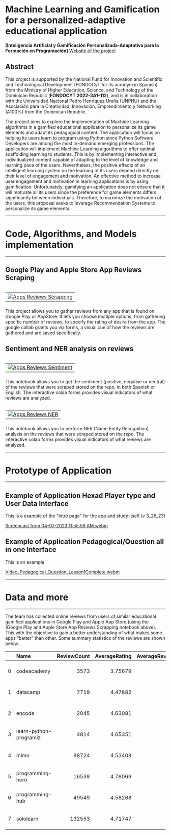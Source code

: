 # Machine Learning and Gamification for a personalized-adaptive educational application 
**[Inteligencia Artificial y Gamificación Personalizada-Adaptativa para la Formación en Programación]**
[Website of the project](https://sites.lafayette.edu/lopezbec/projects/machine-learning-and-gamification-for-a-personalized-adaptive-educational-application/)
## Abstract

This project is supported by the National Fund for Innovation and Scientific and Technological Development (FONDOCyT for its acronym in Spanish) from the Ministry of Higher Education, Science, and Technology of the Dominican Republic (**FONDOCYT 2022-3A1-112**), and is in collaboration with the Universidad Nacional Pedro Henríquez Ureña (UNPHU) and the  Asociación para la Creatividad, Innovación, Emprendimiento y Networking (A100%) from the Dominican Republic.

The project aims to explore the implementation of Machine Learning algorithms in a gamified educational application to personalize its game elements and adapt its pedagogical content.  The application will focus on helping its users learn to program using Python since Python Software Developers are among the most in-demand emerging professions. The application will implement Machine Learning algorithms to offer optimal scaffolding learning to students. This is by implementing interactive and individualized content capable of adapting to the level of knowledge and learning pace of the users. Nevertheless, the positive effects of an intelligent learning system on the learning of its users depend directly on their level of engagement and motivation. An effective method to increase user engagement and motivation in learning applications is by using gamification. Unfortunately, gamifying an application does not ensure that it will motivate all its users since the preference for game elements differs significantly between individuals. Therefore, to maximize the motivation of the users, this proposal seeks to leverage Recommendation Systems to personalize its game elements.

___________________________________________________

#  Code, Algorithms, and Models implementation
___________________________________________________

## Google Play and Apple Store App Reviews Scraping

<table align="left">
  <td>
    <a target="_blank" href="https://colab.research.google.com/github/lopezbec/AI_Gamification_Python/blob/main/reviews/appreviews.ipynb"><img src="https://www.tensorflow.org/images/colab_logo_32px.png" />Apps Reviews Scrapping</a>
  </td>
</table>
<br><br></br>

This project allows you to gather reviews from any app that is found on Google Play or AppStore. It lets you choose multiple options, from gathering specific number of reviews, to specify the rating of desire from the app.
The google collab grants you via forms, a visual cue of how the reviews are gathered and are saved specifically.

## Sentiment and NER analysis on reviews

<table align="left">
  <td>
    <a target="_blank" href="https://colab.research.google.com/github/lopezbec/AI_Gamification_Python/blob/main/reviews/appreviews_sentiment.ipynb"><img src="https://www.tensorflow.org/images/colab_logo_32px.png" />Apps Reviews Sentiment</a>
  </td>
</table>
<br><br></br>

This notebook allows you to get the sentiment (positive, negative or neutral) of the reviews that were scraped stored on the repo, in both Spanish or English. The interactive colab forms provides visual indicators of what reviews are analyzed. 

<table align="left">
  <td>
    <a target="_blank" href="https://colab.research.google.com/github/lopezbec/AI_Gamification_Python/blob/main/reviews/appreviews_NER.ipynb"><img src="https://www.tensorflow.org/images/colab_logo_32px.png" />Apps Reviews NER</a>
  </td>
</table>
<br><br></br>

This notebook allows you to perform NER (Name Entity Recognition) analysis on the reviews that were scraped stored on the repo. The interactive colab forms provides visual indicators of what reviews are analyzed. 
___________________________________________________

#  Prototype of Application   
___________________________________________________
## Example of Application Hexad Player type and User Data Interface
This is a example of the "intro page" for the app and study itself (v 3_26_23)

[Screencast from 04-07-2023 11:55:59 AM.webm](https://user-images.githubusercontent.com/106645242/230639504-9ef200a2-7bbb-4cf5-857b-179b8565507a.webm)


## Example of Application Pedagogical/Question all in one Interface

This is an example

[Video_Pedagogical_Question_Lesson1Complete.webm](https://github.com/lopezbec/AI_Gamification_Python/assets/113645268/870ead00-830b-43b6-a3ef-22e8c663eaad)

___________________________________________________

#  Data and more
___________________________________________________

The team has collected online reviews from users of similar educational gamified applications in Google Play and Apple App Store (using the (Google Play and Apple Store App Reviews Scrapping notebook above). This with the objective to gain a better understanding of what makes some apps “better” than other. Some summary statistics of the reviews are shown below.


|    | Name                   |   ReviewCount |   AverageRating |   AverageReviewLength | EarliestDate        | LatestDate          |   AppleStoreReviews |   GooglePlayReviews |
|---:|:-----------------------|--------------:|----------------:|----------------------:|:--------------------|:--------------------|--------------------:|--------------------:|
|  0 | codeacademy            |          3573 |         3.75679 |               88.5665 | 2018-08-01 01:33:12 | 2023-03-24 22:07:12 |                 473 |                3100 |
|  1 | datacamp               |          7719 |         4.47882 |               76.3687 | 2017-10-18 11:23:14 | 2023-03-24 21:09:12 |                 341 |                7378 |
|  2 | encode                 |          2045 |         4.63081 |               91.7667 | 2016-03-13 23:11:32 | 2023-03-19 01:47:34 |                 184 |                1861 |
|  3 | learn-python-programiz |          4814 |         4.65351 |               60.8224 | 2019-08-22 19:39:09 | 2023-03-25 13:34:31 |                  86 |                4728 |
|  4 | mimo                   |         88724 |         4.53408 |               63.3281 | 2016-08-19 21:15:07 | 2023-03-25 15:45:02 |                2000 |               86724 |
|  5 | programming-hero       |         16538 |         4.78069 |               57.101  | 2018-11-28 09:32:14 | 2023-03-25 14:57:48 |                 131 |               16407 |
|  6 | programming-hub        |         49549 |         4.58268 |               60.9303 | 2013-07-31 05:45:19 | 2023-03-25 14:57:25 |                 867 |               48682 |
|  7 | sololearn              |        132553 |         4.71747 |               61.8852 | 2016-10-26 02:56:32 | 2023-03-25 16:36:13 |                1702 |              130851 |



